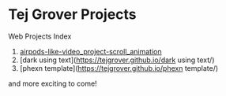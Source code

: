 # Tej Grover Projects
Web Projects Index

  1. [airpods-like-video_project-scroll_animation](https://tejgrover.github.io/airpods-like-video_project-scroll_animation/)
  2. [dark using text](https://tejgrover.github.io/dark using text/)
  3. [phexn template](https://tejgrover.github.io/phexn template/)
  
  and more exciting to come!
